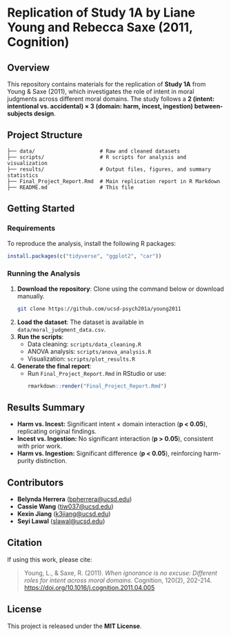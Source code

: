 # Replication of Study 1A by Liane Young and Rebecca Saxe (2011, Cognition)

## Overview
This repository contains materials for the replication of **Study 1A** from Young & Saxe (2011), which investigates the role of intent in moral judgments across different moral domains. The study follows a **2 (intent: intentional vs. accidental) × 3 (domain: harm, incest, ingestion) between-subjects design**.

## Project Structure
```
├── data/                     # Raw and cleaned datasets
├── scripts/                  # R scripts for analysis and visualization
├── results/                  # Output files, figures, and summary statistics
├── Final_Project_Report.Rmd  # Main replication report in R Markdown
├── README.md                 # This file
```

## Getting Started
### Requirements
To reproduce the analysis, install the following R packages:
```r
install.packages(c("tidyverse", "ggplot2", "car"))
```

### Running the Analysis
1. **Download the repository**: Clone using the command below or download manually.
   ```sh
   git clone https://github.com/ucsd-psych201a/young2011
   ```
2. **Load the dataset**: The dataset is available in `data/moral_judgment_data.csv`.
3. **Run the scripts**:
   - Data cleaning: `scripts/data_cleaning.R`
   - ANOVA analysis: `scripts/anova_analysis.R`
   - Visualization: `scripts/plot_results.R`
4. **Generate the final report**:
   - Run `Final_Project_Report.Rmd` in RStudio or use:
     ```r
     rmarkdown::render("Final_Project_Report.Rmd")
     ```

## Results Summary
- **Harm vs. Incest:** Significant intent × domain interaction (**p < 0.05**), replicating original findings.
- **Incest vs. Ingestion:** No significant interaction (**p > 0.05**), consistent with prior work.
- **Harm vs. Ingestion:** Significant difference (**p < 0.05**), reinforcing harm-purity distinction.

## Contributors
- **Belynda Herrera** (bpherrera@ucsd.edu)
- **Cassie Wang** (tiw037@ucsd.edu)
- **Kexin Jiang** (k3jiang@ucsd.edu)
- **Seyi Lawal** (slawal@ucsd.edu)

## Citation
If using this work, please cite:
> Young, L., & Saxe, R. (2011). *When ignorance is no excuse: Different roles for intent across moral domains.* Cognition, 120(2), 202-214. https://doi.org/10.1016/j.cognition.2011.04.005

## License
This project is released under the **MIT License**.
